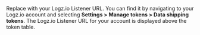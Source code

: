 Replace <LISTENER URL> with your Logz.io Listener URL. You can find it by navigating to your Logz.io account and selecting **Settings > Manage tokens > Data shipping tokens**. The Logz.io Listener URL for your account is displayed above the token table.